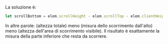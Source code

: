 La soluzione è:

```js
let scrollBottom = elem.scrollHeight - elem.scrollTop - elem.clientHeight;
```

In altre parole: (altezza totale) meno (misura dello scorrimento dall'alto) meno (altezza dell'area di scorrimento visibile). Il risultato è esattamente la misura della parte inferiore che resta da scorrere.
